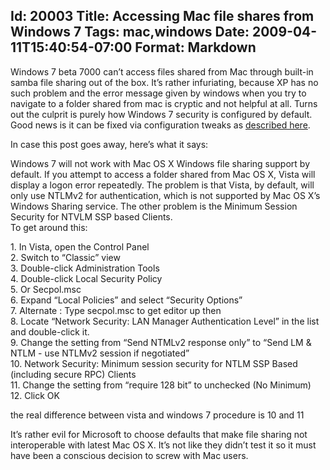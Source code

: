 Id: 20003
Title: Accessing Mac file shares from Windows 7
Tags: mac,windows
Date: 2009-04-11T15:40:54-07:00
Format: Markdown
--------------
Windows 7 beta 7000 can’t access files shared from Mac through built-in
samba file sharing out of the box. It’s rather infuriating, because XP
has no such problem and the error message given by windows when you try
to navigate to a folder shared from mac is cryptic and not helpful at
all. Turns out the culprit is purely how Windows 7 security is
configured by default. Good news is it can be fixed via configuration
tweaks as [described
here](http://www.pronetworks.org/forums/windows-7-and-mac-os-x-sharing-t104898.html).

In case this post goes away, here’s what it says:

Windows 7 will not work with Mac OS X Windows file sharing support by
default. If you attempt to access a folder shared from Mac OS X, Vista
will display a logon error repeatedly. The problem is that Vista, by
default, will only use NTLMv2 for authentication, which is not supported
by Mac OS X’s Windows Sharing service. The other problem is the Minimum
Session Security for NTVLM SSP based Clients.\
To get around this:

1\. In Vista, open the Control Panel\
2. Switch to “Classic” view\
3. Double-click Administration Tools\
4. Double-click Local Security Policy\
5. Or Secpol.msc\
6. Expand “Local Policies” and select “Security Options”\
7. Alternate : Type secpol.msc to get editor up then\
8. Locate “Network Security: LAN Manager Authentication Level” in the
list and double-click it.\
9. Change the setting from “Send NTMLv2 response only” to “Send LM &
NTLM - use NTLMv2 session if negotiated”\
10. Network Security: Minimum session security for NTLM SSP Based
(including secure RPC) Clients\
11. Change the setting from “require 128 bit” to unchecked (No Minimum)\
12. Click OK

the real difference between vista and windows 7 procedure is 10 and 11

It’s rather evil for Microsoft to choose defaults that make file sharing
not interoperable with latest Mac OS X. It’s not like they didn’t test
it so it must have been a conscious decision to screw with Mac users.
